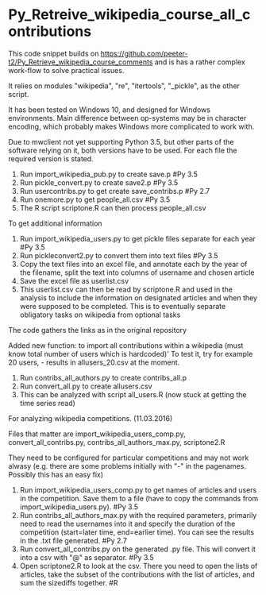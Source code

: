 # Py_Retreive_wikipedia_course_all_contributions

This code snippet builds on https://github.com/peeter-t2/Py_Retrieve_wikipedia_course_comments and is has a rather complex work-flow to solve practical issues. 

It relies on modules "wikipedia", "re", "itertools", "_pickle", as the other script.

It has been tested on Windows 10, and designed for Windows environments. Main difference between op-systems may be in character encoding, which probably makes Windows more complicated to work with.

Due to mwclient not yet supporting Python 3.5, but other parts of the software relying on it, both versions have to be used. For each file the required version is stated.

1. Run import_wikipedia_pub.py to create save.p #Py 3.5
2. Run pickle_convert.py to create save2.p #Py 3.5
3. Run usercontribs.py to get create save_contribs.p #Py 2.7
4. Run onemore.py to get people_all.csv #Py 3.5
5. The R script scriptone.R can then process people_all.csv

To get additional information

1. Run import_wikipedia_users.py to get pickle files separate for each year #Py 3.5
2. Run pickleconvert2.py to convert them into text files #Py 3.5
3. Copy the text files into an excel file, and annotate each by the year of the filename, split the text into columns of username and chosen article
4. Save the excel file as userlist.csv
5. This userlist.csv can then be read by scriptone.R and used in the analysis to include the information on designated articles and when they were supposed to be completed. This is to eventually separate obligatory tasks on wikipedia from optional tasks

The code gathers the links as in the original repository

Added new function: to import all contributions within a wikipedia (must know total number of users which is hardcoded)' To test it, try for example 20 users, - results in allusers_20.csv at the moment.

1. Run contribs_all_authors.py to create contribs_all.p
2. Run convert_all.py to create allusers.csv
3. This can be analyzed with script all_users.R (now stuck at getting the time series read)

For analyzing wikipedia competitions. (11.03.2016)

Files that matter are import_wikipedia_users_comp.py, convert_all_contribs.py, contribs_all_authors_max.py, scriptone2.R

They need to be configured for particular competitions and may not work alwasy (e.g. there are some problems initially with "-" in the pagenames. Possibly this has an easy fix)

1. Run import_wikipedia_users_comp.py to get names of articles and users in the competition. Save them to a file (have to copy the commands from import_wikipedia_users.py). #Py 3.5
2. Run contribs_all_authors_max.py with the required parameters, primarily need to read the usernames into it and specify the duration of the competition (start=later time, end=earlier time). You can see the results in the .txt file generated. #Py 2.7
3. Run convert_all_contribs.py on the generated .py file. This will convert it into a csv with "@" as separator. #Py 3.5
4. Open scriptone2.R to look at the csv. There you need to open the lists of articles, take the subset of the contributions with the list of articles, and sum the sizediffs together. #R

